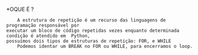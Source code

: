   

*OQUE É ? 

        A estrutura de repetição é um recurso das linguagens de programação responsável por
    executar um bloco de código repetidas vezes enquanto determinada condição é atendido em  Python,
    possuímos dois tipos de estruturas de repetição: FOR, e WHILE 
        Podemos identar um BREAK no FOR ou WHILE, para encerramos o loop.

    
